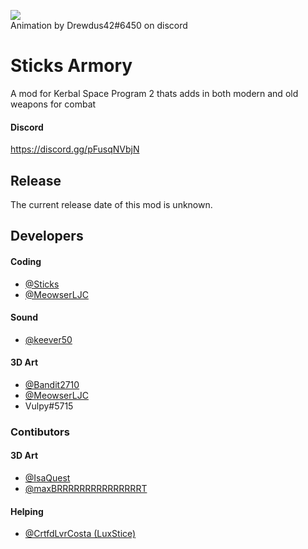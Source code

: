 ![](https://raw.githubusercontent.com/BeastBomber23/Sticks-Arsenal/main/assets/banner.gif)
<br />Animation by Drewdus42#6450 on discord
# Sticks Armory

A mod for Kerbal Space Program 2 thats adds in both modern and old weapons for combat

#### Discord
https://discord.gg/pFusqNVbjN

## Release
The current release date of this mod is unknown.

## Developers
#### Coding
- [@Sticks](https://www.github.com/Sticks6110)
- [@MeowserLJC](https://www.github.com/MeowserLJC)
#### Sound
- [@keever50](https://www.github.com/keever50)
#### 3D Art
- [@Bandit2710](https://www.github.com/Bandit2710)
- [@MeowserLJC](https://www.github.com/MeowserLJC)
- Vulpy#5715

### Contibutors
#### 3D Art
- [@IsaQuest](https://forum.kerbalspaceprogram.com/index.php?/profile/207767-isaquest/)
- [@maxBRRRRRRRRRRRRRRRT](https://github.com/hex50core)
#### Helping
- [@CrtfdLvrCosta (LuxStice)](https://github.com/LuxStice)
